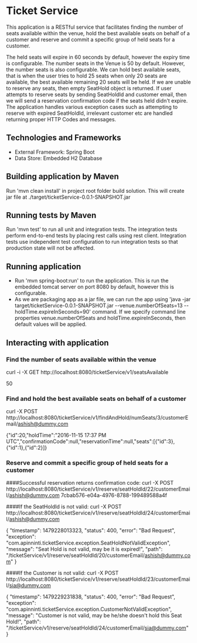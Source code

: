 # Ticket Service

This application is a RESTful service that facilitates finding the number of seats available within the venue, hold the best available 
seats on behalf of a customer and reserve and commit a specific group of held seats for a customer.

The held seats will expire in 60 seconds by default, however the expiry time is configurable. The number seats in the Venue is 50 by default.
However, the number seats is also configurable. We can hold best available seats,
that is when the user tries to hold 25 seats when only 20 seats are available, the best available remaining 20 seats will be held.
If we are unable to reserve any seats, then empty SeatHold object is returned. If user attempts to reserve seats by sending 
SeatHoldId and customer email, then we will send a reservation confirmation code if the seats held didn't expire. 
The application handles various exception cases such as attempting to reserve with expired SeatHoldId, irrelevant customer etc 
are handled returning proper HTTP Codes and messages.


## Technologies and Frameworks

- External Framework: Spring Boot
- Data Store: Embedded H2 Database

## Building application by Maven

Run 'mvn clean install' in project root folder build solution. This will create jar file at ./target/ticketService-0.0.1-SNAPSHOT.jar

## Running tests by Maven

Run 'mvn test' to run all unit and integration tests. The integration tests perform end-to-end tests by placing rest calls using rest client.
Integration tests  use independent test configuration to run integration tests so that production state will not be affected.

## Running application

- Run 'mvn spring-boot:run' to run the application. This is run the embedded tomcat server on port 8080 by default, however this is configurable.
- As we are packaging app as a jar file, we can run the app using 'java -jar target/ticketService-0.0.1-SNAPSHOT.jar --venue.numberOfSeats=13 --holdTime.expireInSeconds=90' command.
  If we specify command line properties venue.numberOfSeats and holdTime.expireInSeconds, then default values will be applied. 

## Interacting with application
### Find the number of seats available within the venue    
curl -i -X GET http://localhost:8080/ticketService/v1/seatsAvailable

50

### Find and hold the best available seats on behalf of a customer
curl -X POST http://localhost:8080/ticketService/v1/findAndHold/numSeats/3/customerEmail/ashish@dummy.com 

{"id":20,"holdTime":"2016-11-15 17:37 PM UTC","confirmationCode":null,"reservationTime":null,"seats":[{"id":3},{"id":1},{"id":2}]}

### Reserve and commit a specific group of held seats for a customer
####Successful reservation returns confirmation code:
curl -X POST http://localhost:8080/ticketService/v1/reserve/seatHoldId/22/customerEmail/ashish@dummy.com
7cbab576-e04a-4976-8788-199489588a4f

####If the SeatHoldId is not valid:
curl -X POST http://localhost:8080/ticketService/v1/reserve/seatHoldId/24/customerEmail/ashish@dummy.com

  {
    "timestamp": 1479228013323,
    "status": 400,
    "error": "Bad Request",
    "exception": "com.apinninti.ticketService.exception.SeatHoldNotValidException",
    "message": "Seat Hold is not valid, may be it is expired!",
    "path": "/ticketService/v1/reserve/seatHoldId/20/customerEmail/ashish@dummy.com"
  }

####If the Customer is not valid:
curl -X POST http://localhost:8080/ticketService/v1/reserve/seatHoldId/23/customerEmail/sia@dummy.com

{
  "timestamp": 1479229231838,
  "status": 400,
  "error": "Bad Request",
  "exception": "com.apinninti.ticketService.exception.CustomerNotValidException",
  "message": "Customer is not valid, may be he/she doesn't hold this Seat Hold!",
  "path": "/ticketService/v1/reserve/seatHoldId/24/customerEmail/sia@dummy.com"
}
